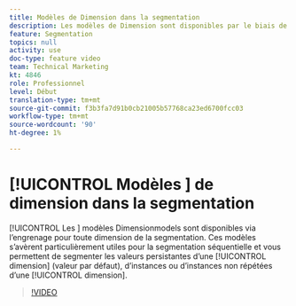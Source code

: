 ```yaml
---
title: Modèles de Dimension dans la segmentation
description: Les modèles de Dimension sont disponibles par le biais de l’engrenage pour toute dimension de la segmentation. Ces modèles s’avèrent particulièrement utiles pour la segmentation séquentielle et vous permettent de segmenter les valeurs persistantes d’une dimension (valeur par défaut), d’instances ou d’instances non répétées d’une dimension.
feature: Segmentation
topics: null
activity: use
doc-type: feature video
team: Technical Marketing
kt: 4846
role: Professionnel
level: Début
translation-type: tm+mt
source-git-commit: f3b3fa7d91b0cb21005b57768ca23ed6700fcc03
workflow-type: tm+mt
source-wordcount: '90'
ht-degree: 1%

---
```



# [!UICONTROL Modèles ] de dimension dans la segmentation

[!UICONTROL Les ] modèles Dimensionmodels sont disponibles via l’engrenage pour toute   dimension de la segmentation. Ces modèles s’avèrent particulièrement utiles pour la segmentation séquentielle et vous permettent de segmenter les valeurs persistantes d’une [!UICONTROL dimension] (valeur par défaut), d’instances ou d’instances non répétées d’une [!UICONTROL dimension].

>[!VIDEO](https://video.tv.adobe.com/v/32958/?quality=12)
